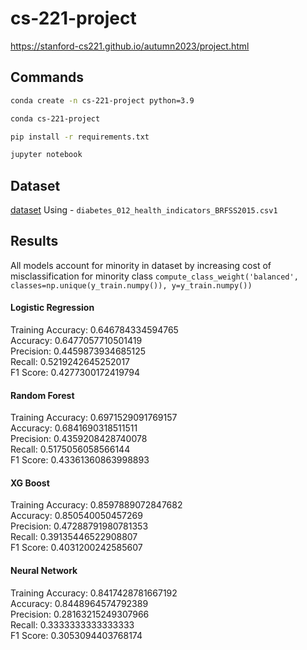 # cs-221-project

https://stanford-cs221.github.io/autumn2023/project.html

## Commands

```bash
conda create -n cs-221-project python=3.9

conda cs-221-project

pip install -r requirements.txt

jupyter notebook
```

## Dataset

[dataset](https://www.kaggle.com/datasets/alexteboul/diabetes-health-indicators-dataset)
Using - `diabetes_012_health_indicators_BRFSS2015.csv1`

## Results

All models account for minority in dataset by increasing cost of misclassification for minority class `compute_class_weight('balanced', classes=np.unique(y_train.numpy()), y=y_train.numpy())`

#### Logistic Regression

Training Accuracy: 0.646784334594765 \
Accuracy: 0.6477057710501419 \
Precision: 0.4459873934685125 \
Recall: 0.5219242645252017 \
F1 Score: 0.4277300172419794

#### Random Forest

Training Accuracy: 0.6971529091769157 \
Accuracy: 0.6841690318511511 \
Precision: 0.4359208428740078 \
Recall: 0.5175056058566144 \
F1 Score: 0.43361360863998893

#### XG Boost

Training Accuracy: 0.8597889072847682 \
Accuracy: 0.850540050457269 \
Precision: 0.47288791980781353 \
Recall: 0.39135446522908807 \
F1 Score: 0.4031200242585607

#### Neural Network

Training Accuracy: 0.8417428781667192 \
Accuracy: 0.8448964574792389 \
Precision: 0.28163215249307966 \
Recall: 0.3333333333333333 \
F1 Score: 0.3053094403768174
